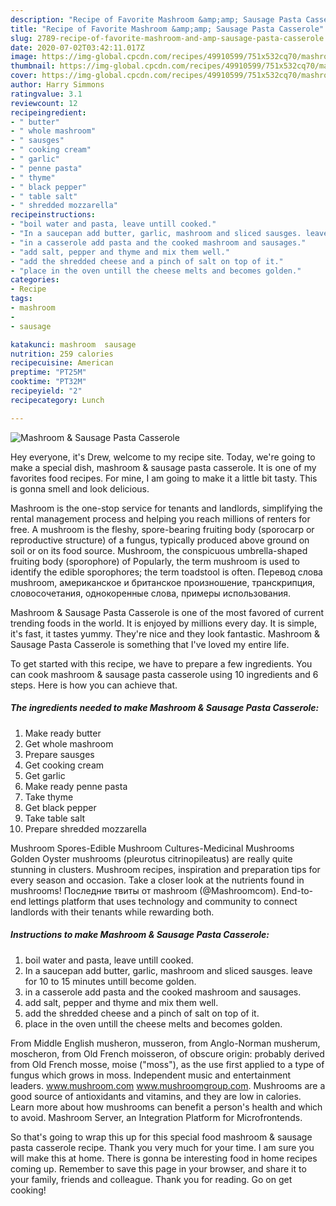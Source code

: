 ```yaml
---
description: "Recipe of Favorite Mashroom &amp;amp; Sausage Pasta Casserole"
title: "Recipe of Favorite Mashroom &amp;amp; Sausage Pasta Casserole"
slug: 2789-recipe-of-favorite-mashroom-and-amp-sausage-pasta-casserole
date: 2020-07-02T03:42:11.017Z
image: https://img-global.cpcdn.com/recipes/49910599/751x532cq70/mashroom-sausage-pasta-casserole-recipe-main-photo.jpg
thumbnail: https://img-global.cpcdn.com/recipes/49910599/751x532cq70/mashroom-sausage-pasta-casserole-recipe-main-photo.jpg
cover: https://img-global.cpcdn.com/recipes/49910599/751x532cq70/mashroom-sausage-pasta-casserole-recipe-main-photo.jpg
author: Harry Simmons
ratingvalue: 3.1
reviewcount: 12
recipeingredient:
- " butter"
- " whole mashroom"
- " sausges"
- " cooking cream"
- " garlic"
- " penne pasta"
- " thyme"
- " black pepper"
- " table salt"
- " shredded mozzarella"
recipeinstructions:
- "boil water and pasta, leave untill cooked."
- "In a saucepan add butter, garlic, mashroom and sliced sausges. leave for 10 to 15 minutes untill become golden."
- "in a casserole add pasta and the cooked mashroom and sausages."
- "add salt, pepper and thyme and mix them well."
- "add the shredded cheese and a pinch of salt on top of it."
- "place in the oven untill the cheese melts and becomes golden."
categories:
- Recipe
tags:
- mashroom
- 
- sausage

katakunci: mashroom  sausage 
nutrition: 259 calories
recipecuisine: American
preptime: "PT25M"
cooktime: "PT32M"
recipeyield: "2"
recipecategory: Lunch

---
```



![Mashroom &amp; Sausage Pasta Casserole](https://img-global.cpcdn.com/recipes/49910599/751x532cq70/mashroom-sausage-pasta-casserole-recipe-main-photo.jpg)

Hey everyone, it's Drew, welcome to my recipe site. Today, we're going to make a special dish, mashroom &amp; sausage pasta casserole. It is one of my favorites food recipes. For mine, I am going to make it a little bit tasty. This is gonna smell and look delicious.

Mashroom is the one-stop service for tenants and landlords, simplifying the rental management process and helping you reach millions of renters for free. A mushroom is the fleshy, spore-bearing fruiting body (sporocarp or reproductive structure) of a fungus, typically produced above ground on soil or on its food source. Mushroom, the conspicuous umbrella-shaped fruiting body (sporophore) of Popularly, the term mushroom is used to identify the edible sporophores; the term toadstool is often. Перевод слова mushroom, американское и британское произношение, транскрипция, словосочетания, однокоренные слова, примеры использования.

Mashroom &amp; Sausage Pasta Casserole is one of the most favored of current trending foods in the world. It is enjoyed by millions every day. It is simple, it's fast, it tastes yummy. They're nice and they look fantastic. Mashroom &amp; Sausage Pasta Casserole is something that I've loved my entire life.


To get started with this recipe, we have to prepare a few ingredients. You can cook mashroom &amp; sausage pasta casserole using 10 ingredients and 6 steps. Here is how you can achieve that.

<!--inarticleads1-->

##### The ingredients needed to make Mashroom &amp; Sausage Pasta Casserole:

1. Make ready  butter
1. Get  whole mashroom
1. Prepare  sausges
1. Get  cooking cream
1. Get  garlic
1. Make ready  penne pasta
1. Take  thyme
1. Get  black pepper
1. Take  table salt
1. Prepare  shredded mozzarella


Mushroom Spores-Edible Mushroom Cultures-Medicinal Mushrooms Golden Oyster mushrooms (pleurotus citrinopileatus) are really quite stunning in clusters. Mushroom recipes, inspiration and preparation tips for every season and occasion. Take a closer look at the nutrients found in mushrooms! Последние твиты от mashroom (@Mashroomcom). End-to-end lettings platform that uses technology and community to connect landlords with their tenants while rewarding both. 

<!--inarticleads2-->

##### Instructions to make Mashroom &amp; Sausage Pasta Casserole:

1. boil water and pasta, leave untill cooked.
1. In a saucepan add butter, garlic, mashroom and sliced sausges. leave for 10 to 15 minutes untill become golden.
1. in a casserole add pasta and the cooked mashroom and sausages.
1. add salt, pepper and thyme and mix them well.
1. add the shredded cheese and a pinch of salt on top of it.
1. place in the oven untill the cheese melts and becomes golden.


From Middle English musheron, musseron, from Anglo-Norman musherum, moscheron, from Old French moisseron, of obscure origin: probably derived from Old French mosse, moise (&#34;moss&#34;), as the use first applied to a type of fungus which grows in moss. Independent music and entertainment leaders. www.mushroom.com www.mushroomgroup.com. Mushrooms are a good source of antioxidants and vitamins, and they are low in calories. Learn more about how mushrooms can benefit a person&#39;s health and which to avoid. Mashroom Server, an Integration Platform for Microfrontends. 

So that's going to wrap this up for this special food mashroom &amp; sausage pasta casserole recipe. Thank you very much for your time. I am sure you will make this at home. There is gonna be interesting food in home recipes coming up. Remember to save this page in your browser, and share it to your family, friends and colleague. Thank you for reading. Go on get cooking!
